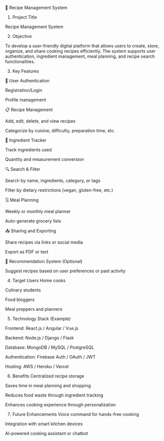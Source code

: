 📘 Recipe Management System 

1. Project Title

Recipe Management System

2. Objective

To develop a user-friendly digital platform that allows users to create, store, organize, and share cooking recipes efficiently. The system supports user authentication, ingredient management, meal planning, and recipe search functionalities.

3. Key Features

🔐 User Authentication

Registration/Login

Profile management

📋 Recipe Management

Add, edit, delete, and view recipes

Categorize by cuisine, difficulty, preparation time, etc.

🧾 Ingredient Tracker

Track ingredients used

Quantity and measurement conversion

🔍 Search & Filter

Search by name, ingredients, category, or tags

Filter by dietary restrictions (vegan, gluten-free, etc.)

🗓️ Meal Planning

Weekly or monthly meal planner

Auto-generate grocery lists

📤 Sharing and Exporting

Share recipes via links or social media

Export as PDF or text

🧠 Recommendation System (Optional)

Suggest recipes based on user preferences or past activity

4. Target Users
Home cooks

Culinary students

Food bloggers

Meal preppers and planners

5. Technology Stack (Example)

Frontend: React.js / Angular / Vue.js

Backend: Node.js / Django / Flask

Database: MongoDB / MySQL / PostgreSQL

Authentication: Firebase Auth / OAuth / JWT

Hosting: AWS / Heroku / Vercel

6. Benefits
Centralized recipe storage

Saves time in meal planning and shopping

Reduces food waste through ingredient tracking

Enhances cooking experience through personalization

7. Future Enhancements
Voice command for hands-free cooking

Integration with smart kitchen devices

AI-powered cooking assistant or chatbot
